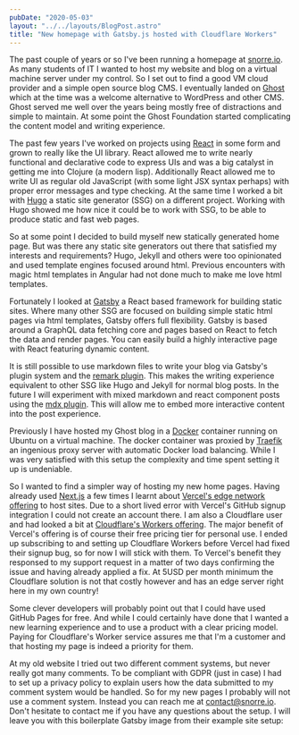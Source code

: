 ```yaml
---
pubDate: "2020-05-03"
layout: "../../layouts/BlogPost.astro"
title: "New homepage with Gatsby.js hosted with Cloudflare Workers"
---
```


The past couple of years or so I've been running a homepage at [snorre.io](https://snorre.io).
As many students of IT I wanted to host my website and blog on a virtual machine server under my control.
So I set out to find a good VM cloud provider and a simple open source blog CMS.
I eventually landed on [Ghost](https://ghost.org/) which at the time was a welcome alternative to WordPress and other CMS.
Ghost served me well over the years being mostly free of distractions and simple to maintain.
At some point the Ghost Foundation started complicating the content model and writing experience.

The past few years I've worked on projects using [React](https://reactjs.org/) in some form and grown to really like the UI library.
React allowed me to write nearly functional and declarative code to express UIs and was a big catalyst in getting me into Clojure (a modern lisp).
Additionally React allowed me to write UI as regular old JavaScript (with some light JSX syntax perhaps) with proper error messages and type checking.
At the same time I worked a bit with [Hugo](https://gohugo.io/) a static site generator (SSG) on a different project.
Working with Hugo showed me how nice it could be to work with SSG, to be able to produce static and fast web pages.

So at some point I decided to build myself new statically generated home page.
But was there any static site generators out there that satisfied my interests and requirements?
Hugo, Jekyll and others were too opinionated and used template engines focused around html.
Previous encounters with magic html templates in Angular had not done much to make me love html templates.

Fortunately I looked at [Gatsby](https://www.gatsbyjs.org/) a React based framework for building static sites.
Where many other SSG are focused on building simple static html pages via html templates, Gatsby offers full flexibility.
Gatsby is based around a GraphQL data fetching core and pages based on React to fetch the data and render pages.
You can easily build a highly interactive page with React featuring dynamic content.

It is still possible to use markdown files to write your blog via Gatsby's plugin system and the [remark plugin](https://www.gatsbyjs.org/packages/gatsby-transformer-remark/).
This makes the writing experience equivalent to other SSG like Hugo and Jekyll for normal blog posts.
In the future I will experiment with mixed markdown and react component posts using the [mdx plugin](https://www.gatsbyjs.org/docs/mdx/).
This will allow me to embed more interactive content into the post experience.

Previously I have hosted my Ghost blog in a [Docker](https://www.docker.com/) container running on Ubuntu on a virtual machine.
The docker container was proxied by [Traefik](https://containo.us/traefik/) an ingenious proxy server with automatic Docker load balancing.
While I was very satisfied with this setup the complexity and time spent setting it up is undeniable.

So I wanted to find a simpler way of hosting my new home pages.
Having already used [Next.js](https://nextjs.org/) a few times I learnt about [Vercel's edge network offering](https://vercel.com/edge-network) to host sites.
Due to a short lived error with Vercel's GitHub signup integration I could not create an account there.
I am also a Cloudflare user and had looked a bit at [Cloudflare's Workers offering](https://workers.cloudflare.com/).
The major benefit of Vercel's offering is of course their free pricing tier for personal use.
I ended up subscribing to and setting up Cloudflare Workers before Vercel had fixed their signup bug, so for now I will stick with them.
To Vercel's benefit they responsed to my support request in a matter of two days confirming the issue and having already applied a fix.
At 5USD per month minimum the Cloudflare solution is not that costly however and has an edge server right here in my own country!

Some clever developers will probably point out that I could have used GitHub Pages for free.
And while I could certainly have done that I wanted a new learning experience and to use a product with a clear pricing model.
Paying for Cloudflare's Worker service assures me that I'm a customer and that hosting my page is indeed a priority for them.

At my old website I tried out two different comment systems, but never really got many comments.
To be compliant with GDPR (just in case) I had to set up a privacy policy to explain users how the data submitted to my comment system would be handled.
So for my new pages I probably will not use a comment system.
Instead you can reach me at [contact@snorre.io](mailto:contact@snorre.io).
Don't hesitate to contact me if you have any questions about the setup.
I will leave you with this boilerplate Gatsby image from their example site setup:
